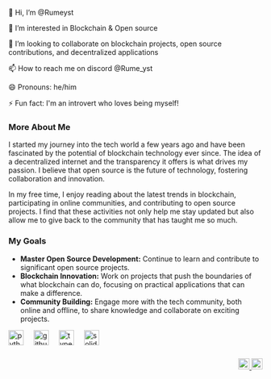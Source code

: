 👋 Hi, I’m @Rumeyst

👀 I’m interested in Blockchain & Open source

💞️ I’m looking to collaborate on blockchain projects, open source contributions, and decentralized applications

📫 How to reach me on discord @Rume_yst

😄 Pronouns: he/him

⚡ Fun fact:  I'm an introvert who loves being myself!


### More About Me

I started my journey into the tech world a few years ago and have been fascinated by the potential of blockchain technology ever since. The idea of a decentralized internet and the transparency it offers is what drives my passion. I believe that open source is the future of technology, fostering collaboration and innovation.

In my free time, I enjoy reading about the latest trends in blockchain, participating in online communities, and contributing to open source projects. I find that these activities not only help me stay updated but also allow me to give back to the community that has taught me so much.

### My Goals

- **Master Open Source Development:** Continue to learn and contribute to significant open source projects.
- **Blockchain Innovation:** Work on projects that push the boundaries of what blockchain can do, focusing on practical applications that can make a difference.
- **Community Building:** Engage more with the tech community, both online and offline, to share knowledge and collaborate on exciting projects.

 <div align="left">
  <img src="https://cdn.jsdelivr.net/gh/devicons/devicon/icons/python/python-original.svg" height="30" alt="python logo"  />
  <img width="12" />
  <img src="https://skillicons.dev/icons?i=github" height="30" alt="github logo"  />
  <img width="12" />
  <img src="https://cdn.jsdelivr.net/gh/devicons/devicon/icons/typescript/typescript-original.svg" height="30" alt="typescript logo"  />
  <img width="12" />
  <img src="https://cdn.jsdelivr.net/gh/devicons/devicon/icons/solidity/solidity-original.svg" height="30" alt="solidity logo"  />
</div>

###

<div align="right">
  <a href="https://discordapp.com/users/1161392024994459829" target="_blank">
    <img src="https://img.shields.io/static/v1?message=Discord&logo=discord&label=&color=7289DA&logoColor=white&labelColor=&style=for-the-badge" height="22" alt="discord logo"  />
  </a>
  <a href="mailto:mysticrunk@gmail.com" target="_blank">
    <img src="https://img.shields.io/static/v1?message=Gmail&logo=gmail&label=&color=D14836&logoColor=white&labelColor=&style=for-the-badge" height="22" alt="gmail logo"  />
  </a>
</div>

###

